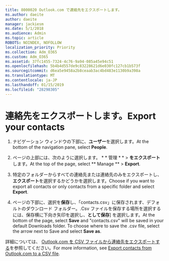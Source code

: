 ```yaml
---
title: 8000020 Outlook.com で連絡先をエクスポートします。
ms.author: daeite
author: daeite
manager: jackiesm
ms.date: 5/1/2018
ms.audience: Admin
ms.topic: article
ROBOTS: NOINDEX, NOFOLLOW
localization_priority: Priority
ms.collection: Adm_O365
ms.custom: Adm_O365
ms.assetid: 37fc1455-7324-4c76-9a94-085a45e94c51
ms.openlocfilehash: 5b4b4d557de9c83228621d6e030fc127cb1b573f
ms.sourcegitcommit: d6ea5e9458a2b8ceaab3ac4bd483e1130b9a398a
ms.translationtype: MT
ms.contentlocale: ja-JP
ms.lasthandoff: 01/15/2019
ms.locfileid: "28298305"
---
```

# <a name="export-your-contacts"></a><span data-ttu-id="0a6e8-102">連絡先をエクスポートします。</span><span class="sxs-lookup"><span data-stu-id="0a6e8-102">Export your contacts</span></span>

1. <span data-ttu-id="0a6e8-103">ナビゲーション ウィンドウの下部に、**ユーザー**を選択します。</span><span class="sxs-lookup"><span data-stu-id="0a6e8-103">At the bottom of the navigation pane, select **People**.</span></span>
    
2. <span data-ttu-id="0a6e8-104">ページの上部には、次のように選択します。 \* \* 管理 \* \* \> **をエクスポート**します。</span><span class="sxs-lookup"><span data-stu-id="0a6e8-104">At the top of the page, select \*\* Manage \*\* \> **Export**.</span></span>
    
3. <span data-ttu-id="0a6e8-105">特定のフォルダーからすべての連絡先または連絡先のみをエクスポートし、**エクスポート**を選択するかどうかを選択します。</span><span class="sxs-lookup"><span data-stu-id="0a6e8-105">Choose if you want to export all contacts or only contacts from a specific folder and select **Export**.</span></span> 
    
4. <span data-ttu-id="0a6e8-p101">ページの下部に、選択を**保存**し、「contacts.csv」に保存されます、デフォルトのダウンロード フォルダー。.Csv ファイルを保存する場所を選択するには、保存横に下向き矢印を選択し、**として保存**] を選択します。</span><span class="sxs-lookup"><span data-stu-id="0a6e8-p101">At the bottom of the page, select **Save** and "contacts.csv" will be saved in your default Downloads folder. To choose where to save the .csv file, select the arrow next to Save and select **Save as**.</span></span> 
    
<span data-ttu-id="0a6e8-108">詳細については、 [Outlook.com を CSV ファイルから連絡先をエクスポートする](https://go.microsoft.com/fwlink/p/?linkid=873137)を参照してください。</span><span class="sxs-lookup"><span data-stu-id="0a6e8-108">For more information, see [Export contacts from Outlook.com to a CSV file](https://go.microsoft.com/fwlink/p/?linkid=873137).</span></span>
  

